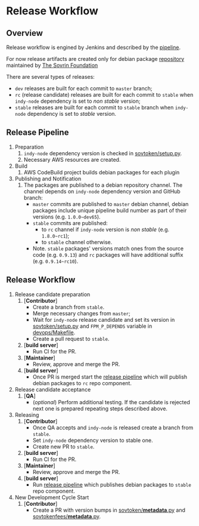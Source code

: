 # Release Workflow

## Overview

Release workflow is engined by Jenkins and described by the [pipeline](../devops/aws-codebuild/Jenkinsfile.cd).

For now release artifacts are created only for debian package [repository](https://repo.sovrin.org/deb/)
maintained by [The Sovrin Foundation](https://sovrin.org)

There are several types of releases:
- `dev` releases are built for each commit to `master` branch;
- `rc` (release candidate) releases are built for each commit to `stable` when `indy-node` dependency is set to *non stable* version;
- `stable` releases are built for each commit to `stable` branch when `indy-node` dependency is set to *stable* version.

## Release Pipeline

1. Preparation
    1. `indy-node` dependency version is checked in [sovtoken/setup.py](../sovtoken/setup.py).
    2. Necessary AWS resources are created.
2. Build
    1. AWS CodeBuild project builds debian packages for each plugin
3. Publishing and Notification
    1. The packages are published to a debian repository channel. The channel depends on `indy-node` dependency version and GitHub branch:
        - `master` commits are published to `master` debian channel, debian packages include unique pipeline build number as part of their versions (e.g. `1.0.0~dev65`).
        - `stable` commits are published:
            - to `rc` channel if `indy-node` version is *non stable* (e.g. `1.8.0~rc1`);
            - to `stable` channel otherwise.
        - Note. `stable` packages' versions match ones from the source code (e.g. `0.9.13`) and `rc` packages will have additional suffix (e.g. `0.9.14~rc10`).

## Release Workflow

1. Release candidate preparation
    1. [**Contributor**]
        - Create a branch from `stable`.
        - Merge necessary changes from `master`;
        - Wait for `indy-node` release candidate and set its version in [sovtoken/setup.py](../sovtoken/setup.py) and `FPM_P_DEPENDS` variable in  [devops/Makefile](../devops/Makefile).
        - Create a pull request to `stable`.
    2. [**build server**]
        - Run CI for the PR.
    3. [**Maintainer**]
        - Review, approve and merge the PR.
    4. [**build server**]
        - Once PR is merged start the [release pipeline](#release-pipeline) which will publish debian packages to `rc` repo component.
2. Release candidate acceptance
    1. [**QA**]
        - (_optional_) Perform additional testing. If the candidate is rejected next one is prepared repeating steps described above.
3. Releasing
    1. [**Contributor**]
        - Once QA accepts and `indy-node` is released create a branch from `stable`.
        - Set `indy-node` dependency version to stable one.
        - Create new PR to `stable`.
    2. [**build server**]
        - Run CI for the PR.
    3. [**Maintainer**]
        - Review, approve and merge the PR.
    4. [**build server**]
        - Run [release pipeline](#release-pipeline) which publishes debian packages to `stable` repo component.
4. New Development Cycle Start
    1. [**Contributor**]
        - Create a PR with version bumps in [sovtoken/__metadata__.py](../sovtoken/sovtoken/__metadata__.py) and [sovtokenfees/__metadata__.py](../sovtokenfees/sovtokenfees/__metadata__.py).
